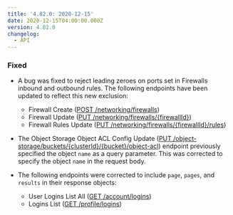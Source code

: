 ```yaml
---
title: '4.82.0: 2020-12-15'
date: 2020-12-15T04:00:00.000Z
version: 4.82.0
changelog:
  - API
---
```


### Fixed

- A bug was fixed to reject leading zeroes on ports set in Firewalls inbound and outbound rules. The following endpoints have been updated to reflect this new exclusion:

  - Firewall Create ([POST /networking/firewalls](https://linode.com/docs/api/networking/#firewall-create))
  - Firewall Update ([PUT /networking/firewalls/{firewallId}](https://linode.com/docs/api/networking/#firewall-update))
  - Firewall Rules Update ([PUT /networking/firewalls/{firewallId}/rules](https://linode.com/docs/api/networking/#firewall-rules-update))

- The Object Storage Object ACL Config Update ([PUT /object-storage/buckets/{clusterId}/{bucket}/object-acl](https://linode.com/docs/api/object-storage/#object-storage-object-acl-config-update)) endpoint previously specified the object `name` as a query parameter. This was corrected to specify the object `name` in the request body.

- The following endpoints were corrected to include `page`, `pages`, and `results` in their response objects:
  - User Logins List All ([GET /account/logins](https://linode.com/docs/api/account/#user-logins-list-all))
  - Logins List ([GET /profile/logins](https://linode.com/docs/api/profile/#logins-list))
